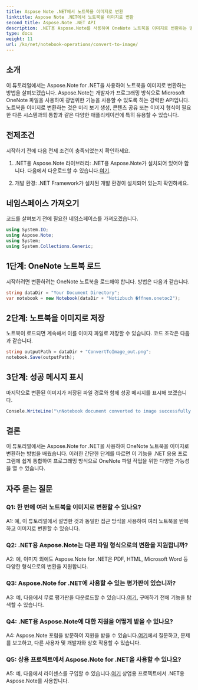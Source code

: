 ```yaml
---
title: Aspose Note .NET에서 노트북을 이미지로 변환
linktitle: Aspose Note .NET에서 노트북을 이미지로 변환
second_title: Aspose.Note .NET API
description: .NET용 Aspose.Note를 사용하여 OneNote 노트북을 이미지로 변환하는 방법을 알아보세요. 원활한 통합을 위해 이 단계별 가이드를 따르세요.
type: docs
weight: 11
url: /ko/net/notebook-operations/convert-to-image/
---
```

## 소개

이 튜토리얼에서는 Aspose.Note for .NET을 사용하여 노트북을 이미지로 변환하는 방법을 살펴보겠습니다. Aspose.Note는 개발자가 프로그래밍 방식으로 Microsoft OneNote 파일을 사용하여 광범위한 기능을 사용할 수 있도록 하는 강력한 API입니다. 노트북을 이미지로 변환하는 것은 미리 보기 생성, 콘텐츠 공유 또는 이미지 형식이 필요한 다른 시스템과의 통합과 같은 다양한 애플리케이션에 특히 유용할 수 있습니다.

## 전제조건

시작하기 전에 다음 전제 조건이 충족되었는지 확인하세요.

1.  .NET용 Aspose.Note 라이브러리: .NET용 Aspose.Note가 설치되어 있어야 합니다. 다음에서 다운로드할 수 있습니다.[여기](https://releases.aspose.com/note/net/).

2. 개발 환경: .NET Framework가 설치된 개발 환경이 설치되어 있는지 확인하세요.

## 네임스페이스 가져오기

코드를 살펴보기 전에 필요한 네임스페이스를 가져오겠습니다.

```csharp
using System.IO;
using Aspose.Note;
using System;
using System.Collections.Generic;
```

## 1단계: OneNote 노트북 로드

시작하려면 변환하려는 OneNote 노트북을 로드해야 합니다. 방법은 다음과 같습니다.

```csharp
string dataDir = "Your Document Directory";
var notebook = new Notebook(dataDir + "Notizbuch �ffnen.onetoc2");
```

## 2단계: 노트북을 이미지로 저장

노트북이 로드되면 계속해서 이를 이미지 파일로 저장할 수 있습니다. 코드 조각은 다음과 같습니다.

```csharp
string outputPath = dataDir + "ConvertToImage_out.png";
notebook.Save(outputPath);
```

## 3단계: 성공 메시지 표시

마지막으로 변환된 이미지가 저장된 파일 경로와 함께 성공 메시지를 표시해 보겠습니다.

```csharp
Console.WriteLine("\nNotebook document converted to image successfully.\nFile saved at " + outputPath);
```

## 결론

이 튜토리얼에서는 Aspose.Note for .NET을 사용하여 OneNote 노트북을 이미지로 변환하는 방법을 배웠습니다. 이러한 간단한 단계를 따르면 이 기능을 .NET 응용 프로그램에 쉽게 통합하여 프로그래밍 방식으로 OneNote 파일 작업을 위한 다양한 가능성을 열 수 있습니다.

## 자주 묻는 질문

### Q1: 한 번에 여러 노트북을 이미지로 변환할 수 있나요?

A1: 예, 이 튜토리얼에서 설명한 것과 동일한 접근 방식을 사용하여 여러 노트북을 반복하고 이미지로 변환할 수 있습니다.

### Q2: .NET용 Aspose.Note는 다른 파일 형식으로의 변환을 지원합니까?

A2: 예, 이미지 외에도 Aspose.Note for .NET은 PDF, HTML, Microsoft Word 등 다양한 형식으로의 변환을 지원합니다.

### Q3: Aspose.Note for .NET에 사용할 수 있는 평가판이 있습니까?

A3: 예, 다음에서 무료 평가판을 다운로드할 수 있습니다.[여기](https://releases.aspose.com/), 구매하기 전에 기능을 탐색할 수 있습니다.

### Q4: .NET용 Aspose.Note에 대한 지원을 어떻게 받을 수 있나요?

 A4: Aspose.Note 포럼을 방문하여 지원을 받을 수 있습니다.[여기](https://forum.aspose.com/c/note/28)에서 질문하고, 문제를 보고하고, 다른 사용자 및 개발자와 상호 작용할 수 있습니다.

### Q5: 상용 프로젝트에서 Aspose.Note for .NET을 사용할 수 있나요?

 A5: 예, 다음에서 라이센스를 구입할 수 있습니다.[여기](https://purchase.aspose.com/buy) 상업용 프로젝트에서 .NET용 Aspose.Note를 사용합니다.